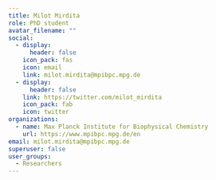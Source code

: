 ```yaml
---
title: Milot Mirdita
role: PhD student
avatar_filename: ""
social:
  - display:
      header: false
    icon_pack: fas
    icon: email
    link: milot.mirdita@mpibpc.mpg.de
  - display:
      header: false
    link: https://twitter.com/milot_mirdita
    icon_pack: fab
    icon: twitter
organizations:
  - name: Max Planck Institute for Biophysical Chemistry
    url: https://www.mpibpc.mpg.de/en
email: milot.mirdita@mpibpc.mpg.de
superuser: false
user_groups:
  - Researchers
---
```

